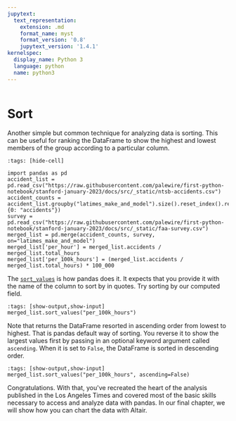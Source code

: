 ```yaml
---
jupytext:
  text_representation:
    extension: .md
    format_name: myst
    format_version: '0.8'
    jupytext_version: '1.4.1'
kernelspec:
  display_name: Python 3
  language: python
  name: python3
---
```


```{include} ./_templates/nav.html
```

# Sort

Another simple but common technique for analyzing data is sorting. This can be useful for ranking the DataFrame to show the highest and lowest members of the group according to a particular column.

```{code-cell}
:tags: [hide-cell]

import pandas as pd
accident_list = pd.read_csv("https://raw.githubusercontent.com/palewire/first-python-notebook/stanford-january-2023/docs/src/_static/ntsb-accidents.csv")
accident_counts = accident_list.groupby("latimes_make_and_model").size().reset_index().rename(columns={0: "accidents"})
survey = pd.read_csv("https://raw.githubusercontent.com/palewire/first-python-notebook/stanford-january-2023/docs/src/_static/faa-survey.csv")
merged_list = pd.merge(accident_counts, survey, on="latimes_make_and_model")
merged_list['per_hour'] = merged_list.accidents / merged_list.total_hours
merged_list['per_100k_hours'] = (merged_list.accidents / merged_list.total_hours) * 100_000
```

The [`sort_values`](https://pandas.pydata.org/pandas-docs/stable/reference/api/pandas.DataFrame.sort_values.html) is how pandas does it. It expects that you provide it with the name of the column to sort by in quotes. Try sorting by our computed field.

```{code-cell}
:tags: [show-output,show-input]
merged_list.sort_values("per_100k_hours")
```

Note that returns the DataFrame resorted in ascending order from lowest to highest. That is pandas default way of sorting. You reverse it to show the largest values first by passing in an optional keyword argument called `ascending`. When it is set to `False`, the DataFrame is sorted in descending order.

```{code-cell}
:tags: [show-output,show-input]
merged_list.sort_values("per_100k_hours", ascending=False)
```

Congratulations. With that, you've recreated the heart of the analysis published in the Los Angeles Times and covered most of the basic skills necessary to access and analyze data with pandas. In our final chapter, we will show how you can chart the data with Altair.